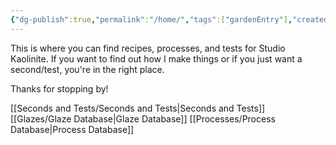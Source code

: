 ```yaml
---
{"dg-publish":true,"permalink":"/home/","tags":["gardenEntry"],"created":"2025-08-25T10:54:26.646-04:00","updated":"2025-08-26T17:27:52.881-04:00"}
---
```


This is where you can find recipes, processes, and tests for Studio Kaolinite. If you want to find out how I make things or if you just want a second/test, you're in the right place. 

Thanks for stopping by! 

[[Seconds and Tests/Seconds and Tests\|Seconds and Tests]]
[[Glazes/Glaze Database\|Glaze Database]]
[[Processes/Process Database\|Process Database]]
